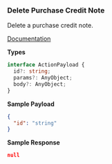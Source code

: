 ### Delete Purchase Credit Note

Delete a purchase credit note.

[Documentation](https://developer.sage.com/accounting/reference/invoicing-purchases/#tag/Purchase-Credit-Notes/operation/deletePurchaseCreditNotesKey)

**Types**
```ts
interface ActionPayload {
  id?: string;
  params?: AnyObject;
  body?: AnyObject;
}
```

**Sample Payload**
```json
{
  "id": "string"
}
```

**Sample Response**
```json
null
```
